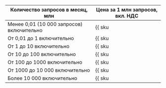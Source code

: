 | Количество запросов в месяц, млн | Цена за 1 млн запросов, вкл. НДС |
| --- | --- |
| Менее 0,01 (10 000 запросов) включительно | {{ sku|KZT|sws.requests.v1|string }} |
| От 0,01 до 1 включительно | {{ sku|KZT|sws.requests.v1|pricingRate.0.01|string }} |
| От 1 до 10 включительно | {{ sku|KZT|sws.requests.v1|pricingRate.1|string }} |
| От 10 до 100 включительно | {{ sku|KZT|sws.requests.v1|pricingRate.10|string }} |
| От 100 до 1000 включительно | {{ sku|KZT|sws.requests.v1|pricingRate.100|string }} |
| От 1000 до 10 000 включительно | {{ sku|KZT|sws.requests.v1|pricingRate.1000|string }} |
| Более 10 000 включительно | {{ sku|KZT|sws.requests.v1|pricingRate.10000|string }} |